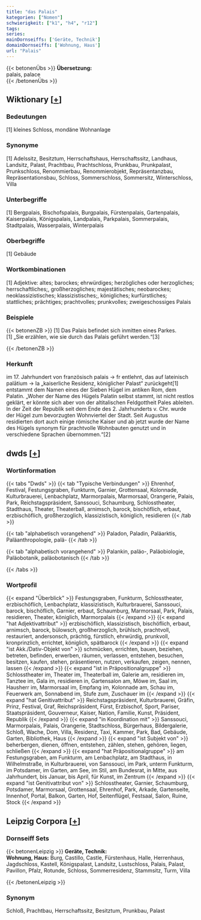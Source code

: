 ```yaml
---
title: "das Palais"
kategorien: ["Nomen"]
schwierigkeit: ["k1", "h4", "r12"]
tags:
series:
mainDornseiffs: ['Geräte, Technik']
domainDornseiffs: ['Wohnung, Haus']
url: "Palais"
---
```


{{< betonenÜbs >}}
**Übersetzung:**  
palais, palace  
{{< /betonenÜbs >}}

## Wiktionary [[+](https://de.wiktionary.org/wiki/Palais)]

### Bedeutungen
[1] kleines Schloss, mondäne Wohnanlage  

### Synonyme
[1] Adelssitz, Besitztum, Herrschaftshaus, Herrschaftssitz, Landhaus, Landsitz, Palast, Prachtbau, Prachtschloss, Prunkbau, Prunkpalast, Prunkschloss, Renommierbau, Renommierobjekt, Repräsentanzbau, Repräsentationsbau, Schloss, Sommerschloss, Sommersitz, Winterschloss, Villa  

### Unterbegriffe
[1] Bergpalais, Bischofspalais, Burgpalais, Fürstenpalais, Gartenpalais, Kaiserpalais, Königspalais, Landpalais, Parkpalais, Sommerpalais, Stadtpalais, Wasserpalais, Winterpalais  

### Oberbegriffe
[1] Gebäude  

### Wortkombinationen
[1] Adjektive: altes; barockes; ehrwürdiges; herzögliches oder herzogliches; herrschaftliches;, großherzogliches; majestätisches; neobarockes; neoklassizistisches; klassizistisches;, königliches; kurfürstliches; stattliches; prächtiges; prachtvolles; prunkvolles; zweigeschossiges Palais  

### Beispiele
{{< betonenZB >}}
[1] Das Palais befindet sich inmitten eines Parkes.  
[1] „Sie erzählen, wie sie durch das Palais geführt werden.“[3]  

{{< /betonenZB >}}
### Herkunft
im 17. Jahrhundert von französisch palais → fr entlehnt, das auf lateinisch palātium → la „kaiserliche Residenz, königlicher Palast“ zurückgeht[1]  
entstammt dem Namen eines der Sieben Hügel im antiken Rom, dem Palatin. „Woher der Name des Hügels Palatin selbst stammt, ist nicht restlos geklärt, er könnte sich aber von der altitalischen Feldgottheit Pales ableiten. In der Zeit der Republik seit dem Ende des 2. Jahrhunderts v. Chr. wurde der Hügel zum bevorzugten Wohnviertel der Stadt. Seit Augustus residierten dort auch einige römische Kaiser und ab jetzt wurde der Name des Hügels synonym für prachtvolle Wohnbauten genutzt und in verschiedene Sprachen übernommen.“[2]  



## dwds [[+](https://www.dwds.de/wb/Palais)]

### Wortinformation
{{< tabs "Dwds" >}}
{{< tab "Typische Verbindungen" >}}
Ehrenhof, Festival, Festungsgraben, Funkturm, Garnier, Grottensaal, Kolonnade, Kulturbrauerei, Lenbachplatz, Marmorpalais, Marmorsaal, Orangerie, Palais, Park, Reichstagspräsident, Sanssouci, Schaumburg, Schlosstheater, Stadthaus, Theater, Theaterball, arnimsch, barock, bischöflich, erbaut, erzbischöflich, großherzoglich, klassizistisch, königlich, residieren
{{< /tab >}}

{{< tab "alphabetisch vorangehend" >}}
Paladon, Paladin, Paläarktis, Paläanthropologie, palä-
{{< /tab >}}

{{< tab "alphabetisch vorangehend" >}}
Palankin, paläo-, Paläobiologie, Paläobotanik, paläobotanisch
{{< /tab >}}

{{< /tabs >}}

### Wortprofil
{{< expand "Überblick" >}} Festungsgraben, Funkturm, Schlosstheater, erzbischöflich, Lenbachplatz, klassizistisch, Kulturbrauerei, Sanssouci, barock, bischöflich, Garnier, erbaut, Schaumburg, Marmorsaal, Park, Palais, residieren, Theater, königlich, Marmorpalais {{< /expand >}}
{{< expand "hat Adjektivattribut" >}} erzbischöflich, klassizistisch, bischöflich, erbaut, arnimsch, barock, bülowsch, großherzoglich, brühlsch, prachtvoll, restauriert, andersonsch, prächtig, fürstlich, ehrwürdig, prunkvoll, kronprinzlich, errichtet, königlich, spätbarock {{< /expand >}}
{{< expand "ist Akk./Dativ-Objekt von" >}} schmücken, errichten, bauen, beziehen, betreten, befinden, erwerben, räumen, verlassen, entstehen, besuchen, besitzen, kaufen, stehen, präsentieren, nutzen, verkaufen, zeigen, nennen, lassen {{< /expand >}}
{{< expand "ist in Präpositionalgruppe" >}} Schlosstheater im, Theater im, Theaterball im, Galerie am, residieren im, Tanztee im, Gala im, residieren in, Gartensalon am, Möwe im, Saal im, Hausherr im, Marmorsaal im, Empfang im, Kolonnade am, Schau im, Feuerwerk am, Sonnabend im, Stufe zum, Zuschauer im {{< /expand >}}
{{< expand "hat Genitivattribut" >}} Reichstagspräsident, Kulturbrauerei, Gräfin, Prinz, Festival, Graf, Reichspräsident, Fürst, Erzbischof, Sport, Pariser, Staatspräsident, Gouverneur, Kaiser, Nation, Familie, Kunst, Präsident, Republik {{< /expand >}}
{{< expand "in Koordination mit" >}} Sanssouci, Marmorpalais, Palais, Orangerie, Stadtschloss, Bürgerhaus, Bildergalerie, Schloß, Wache, Dom, Villa, Residenz, Taxi, Kammer, Park, Bad, Gebäude, Garten, Bibliothek, Haus {{< /expand >}}
{{< expand "ist Subjekt von" >}} beherbergen, dienen, öffnen, entstehen, zählen, stehen, gehören, liegen, schließen {{< /expand >}}
{{< expand "hat Präpositionalgruppe" >}} am Festungsgraben, am Funkturm, am Lenbachplatz, am Stadthaus, in Wilhelmstraße, in Kulturbrauerei, von Sanssouci, im Park, unterm Funkturm, im Potsdamer, im Garten, am See, im Stil, am Bundesrat, in Mitte, aus Jahrhundert, bis Januar, bis April, für Kunst, im Zentrum {{< /expand >}}
{{< expand "ist Genitivattribut von" >}} Schlosstheater, Garnier, Schaumburg, Potsdamer, Marmorsaal, Grottensaal, Ehrenhof, Park, Arkade, Gartenseite, Innenhof, Portal, Balkon, Garten, Hof, Seitenflügel, Festsaal, Salon, Ruine, Stock {{< /expand >}}

## Leipzig Corpora [[+](https://corpora.uni-leipzig.de/en/res?word=Palais&corpusId=deu_newscrawl-public_2018)]

### Dornseiff Sets
{{< betonenLeipzig >}}
**Geräte, Technik:**  
**Wohnung, Haus:** Burg, Castillo, Castle, Fürstenhaus, Halle, Herrenhaus, Jagdschloss, Kastell, Königspalast, Landsitz, Lustschloss, Palais, Palast, Pavillon, Pfalz, Rotunde, Schloss, Sommerresidenz, Stammsitz, Turm, Villa  

{{< /betonenLeipzig >}}

### Synonym
Schloß, Prachtbau, Herrschaftssitz, Besitztum, Prunkbau, Palast


